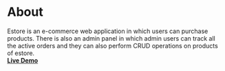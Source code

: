 # About
Estore is an e-commerce web application in
which users can purchase products.
There is also an admin panel in which
admin users can track all the active orders and they can
also perform CRUD operations on products
of estore.
<br/>
<b>[Live Demo](https://estore091.herokuapp.com/)</b>
